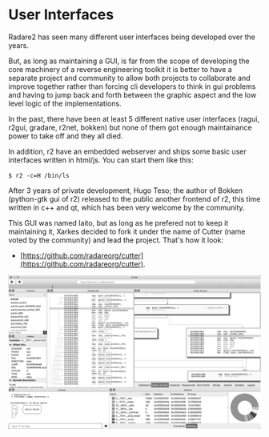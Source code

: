 # User Interfaces

Radare2 has seen many different user interfaces being developed over the years.

But, as long as maintaining a GUI, is far from the scope of developing the core machinery of a reverse engineering toolkit it is better to have a separate project and community to allow both projects to collaborate and improve together rather than forcing cli developers to think in gui problems and having to jump back and forth between the graphic aspect and the low level logic of the implementations.

In the past, there have been at least 5 different native user interfaces (ragui, r2gui, gradare, r2net, bokken) but none of them got enough maintainance power to take off and they all died.

In addition, r2 have an embedded webserver and ships some basic user interfaces written in html/js. You can start them like this:

```
$ r2 -c=H /bin/ls
```

After 3 years of private development, Hugo Teso; the author of Bokken (python-gtk gui of r2) released to the public another frontend of r2, this time written in c++ and qt, which has been very welcome by the community.

This GUI was named Iaito, but as long as he prefered not to keep it maintaining it, Xarkes decided to fork it under the name of Cutter (name voted by the community) and lead the project. That's how it look:

* [https://github.com/radareorg/cutter](https://github.com/radareorg/cutter).

![Cutter](Cutter.png)
